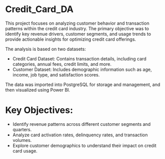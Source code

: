 # Credit_Card_DA
This project focuses on analyzing customer behavior and transaction patterns within the credit card industry. The primary objective was to identify key revenue drivers, customer segments, and usage trends to provide actionable insights for optimizing credit card offerings.

The analysis is based on two datasets:
- Credit Card Dataset: Contains transaction details, including card categories, annual fees, credit limits, and more.
- Customer Dataset: Includes demographic information such as age, income, job type, and satisfaction scores.

The data was imported into PostgreSQL for storage and management, and then visualized using Power BI.

# Key Objectives: 
- Identify revenue patterns across different customer segments and quarters.
- Analyze card activation rates, delinquency rates, and transaction volumes.
- Explore customer demographics to understand their impact on credit card usage.
